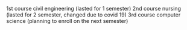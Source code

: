 1st course civil engineering (lasted for 1 semester)
2nd course nursing (lasted for 2 semester, changed due to covid 19)
3rd course computer science (planning to enroll on the next semester)
